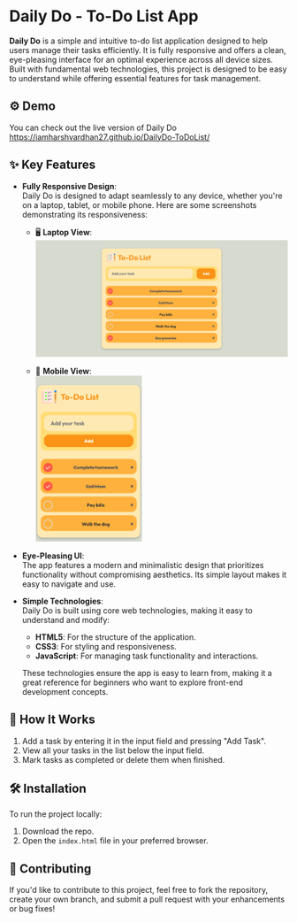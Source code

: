 # Daily Do - To-Do List App

**Daily Do** is a simple and intuitive to-do list application designed to help users manage their tasks efficiently. It is fully responsive and offers a clean, eye-pleasing interface for an optimal experience across all device sizes. Built with fundamental web technologies, this project is designed to be easy to understand while offering essential features for task management.

## ⚙️ Demo

You can check out the live version of Daily Do https://iamharshvardhan27.github.io/DailyDo-ToDoList/

## ✨ Key Features

- **Fully Responsive Design**:  
  Daily Do is designed to adapt seamlessly to any device, whether you're on a laptop, tablet, or mobile phone. Here are some screenshots demonstrating its responsiveness:

  - 🖥️ **Laptop View**:  
     <img src="./Laptopview.png" alt="Laptop View" width="500">
    
  - 📲 **Mobile View**:  
    <img src="./Mobileview.png" alt="Tablet View" height="300">

- **Eye-Pleasing UI**:  
  The app features a modern and minimalistic design that prioritizes functionality without compromising aesthetics. Its simple layout makes it easy to navigate and use.

- **Simple Technologies**:  
  Daily Do is built using core web technologies, making it easy to understand and modify:
  
  - **HTML5**: For the structure of the application.
  - **CSS3**: For styling and responsiveness.
  - **JavaScript**: For managing task functionality and interactions.

  These technologies ensure the app is easy to learn from, making it a great reference for beginners who want to explore front-end development concepts.

## 🚀 How It Works

1. Add a task by entering it in the input field and pressing "Add Task".
2. View all your tasks in the list below the input field.
3. Mark tasks as completed or delete them when finished.

## 🛠️ Installation

To run the project locally:

1. Download the repo.
2. Open the `index.html` file in your preferred browser.

## 🤝 Contributing

If you'd like to contribute to this project, feel free to fork the repository, create your own branch, and submit a pull request with your enhancements or bug fixes!

